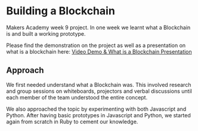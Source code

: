 # Building a Blockchain

Makers Academy week 9 project. In one week we learnt what a Blockchain is and built a working prototype.

Please find the demonstration on the project as well as a presentation on what is a blockchain here: [Video Demo & What is a Blockchain Presentation](https://www.youtube.com/watch?v=Bn5-nSosdGk)

## Approach

We first needed understand what a Blockchain was. This involved research and group sessions on whiteboards, projectors and verbal discussions until each member of the team understood the entire concept.

We also approached the topic by experimenting with both Javascript and Python. After having basic prototypes in Javascript and Python, we started again from scratch in Ruby to cement our knowledge.
